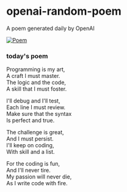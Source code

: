 
# openai-random-poem
 A poem generated daily by OpenAI

[![Poem](https://github.com/fbiego/openai-random-poem/actions/workflows/main.yml/badge.svg)](https://github.com/fbiego/openai-random-poem/actions/workflows/main.yml)

### today's poem  
  
Programming is my art,  
A craft I must master.  
The logic and the code,  
A skill that I must foster.  
  
I'll debug and I'll test,  
Each line I must review.  
Make sure that the syntax  
Is perfect and true.  
  
The challenge is great,  
And I must persist.  
I'll keep on coding,  
With skill and a list.  
  
For the coding is fun,  
And I'll never tire.  
My passion will never die,  
As I write code with fire.